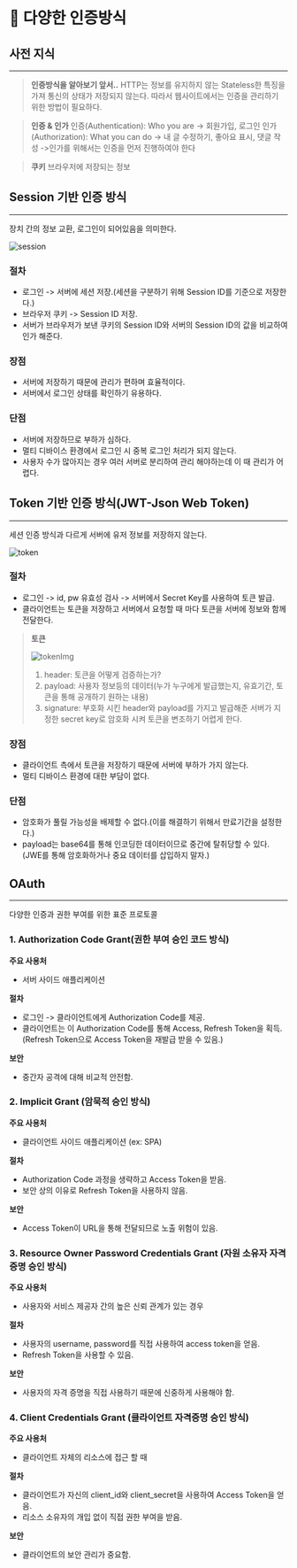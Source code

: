 # 🧷 다양한 인증방식

## 사전 지식

---

> **인증방식을 알아보기 앞서..**
> HTTP는 정보를 유지하지 않는 Stateless한 특징을 가져 통신의 상태가 저장되지 않는다. 따라서 웹사이트에서는 인증을 관리하기 위한 방법이 필요하다.

> **인증 & 인가**
> 인증(Authentication): Who you are
> -> 회원가입, 로그인
> 인가(Authorization): What you can do
> -> 내 글 수정하기, 좋아요 표시, 댓글 작성
> ->인가를 위해서는 인증을 먼저 진행하여야 한다

> **쿠키**
> 브라우저에 저장되는 정보

## Session 기반 인증 방식

---

장치 간의 정보 교환, 로그인이 되어있음을 의미한다.

![session](https://velog.velcdn.com/images/chickenrun/post/2de6af46-e2b3-47ad-b6d7-5e55e55a081f/image.PNG)

### 절차

- 로그인 -> 서버에 세션 저장.(세션을 구분하기 위해 Session ID를 기준으로 저장한다.)
- 브라우저 쿠키 -> Session ID 저장.
- 서버가 브라우저가 보낸 쿠키의 Session ID와 서버의 Session ID의 값을 비교하여 인가 해준다.

### 장점

- 서버에 저장하기 때문에 관리가 편하며 효율적이다.
- 서버에서 로그인 상태를 확인하기 유용하다.

### 단점

- 서버에 저장하므로 부하가 심하다.
- 멀티 디바이스 환경에서 로그인 시 중복 로그인 처리가 되지 않는다.
- 사용자 수가 많아지는 경우 여러 서버로 분리하여 관리 해야하는데 이 때 관리가 어렵다.

## Token 기반 인증 방식(JWT-Json Web Token)

---

세션 인증 방식과 다르게 서버에 유저 정보를 저장하지 않는다.

![token](https://velog.velcdn.com/images/chickenrun/post/7875b678-37e1-42d1-9f04-eccee49c3577/image.PNG)

### 절차

- 로그인 -> id, pw 유효성 검사 -> 서버에서 Secret Key를 사용하여 토큰 발급.
- 클라이언트는 토큰을 저장하고 서버에서 요청할 때 마다 토큰을 서버에 정보와 함께 전달한다.

> **토큰**
>
> ![tokenImg](https://velog.velcdn.com/images/chickenrun/post/77f1e410-fe4b-4468-9fe5-a4a5c490c49b/image.PNG)
>
> 1. header: 토큰을 어떻게 검증하는가?
> 2. payload: 사용자 정보등의 데이터(누가 누구에게 발급했는지, 유효기간, 토큰을 통해 공개하기 원하는 내용)
> 3. signature: 부호화 시킨 header와 payload를 가지고 발급해준 서버가 지정한 secret key로 암호화 시켜 토큰을 변조하기 어렵게 한다.

### 장점

- 클라이언트 측에서 토큰을 저장하기 때문에 서버에 부하가 가지 않는다.
- 멀티 디바이스 환경에 대한 부담이 없다.

### 단점

- 암호화가 풀릴 가능성을 배제할 수 없다.(이를 해결하기 위해서 만료기간을 설정한다.)
- payload는 base64를 통해 인코딩한 데이터이므로 중간에 탈취당할 수 있다.(JWE를 통해 암호화하거나 중요 데이터를 삽입하지 말자.)

## OAuth

---

다양한 인증과 권한 부여를 위한 표준 프로토콜

### 1. Authorization Code Grant(권한 부여 승인 코드 방식)

**주요 사용처**

- 서버 사이드 애플리케이션

**절차**

- 로그인 -> 클라이언트에게 Authorization Code를 제공.
- 클라이언트는 이 Authorization Code를 통해 Access, Refresh Token을 획득.(Refresh Token으로 Access Token을 재발급 받을 수 있음.)

**보안**

- 중간자 공격에 대해 비교적 안전함.

### 2. Implicit Grant (암묵적 승인 방식)

**주요 사용처**

- 클라이언트 사이드 애플리케이션 (ex: SPA)

**절차**

- Authorization Code 과정을 생략하고 Access Token을 받음.
- 보안 상의 이유로 Refresh Token을 사용하지 않음.

**보안**

- Access Token이 URL을 통해 전달되므로 노출 위험이 있음.

### 3. Resource Owner Password Credentials Grant (자원 소유자 자격증명 승인 방식)

**주요 사용처**

- 사용자와 서비스 제공자 간의 높은 신뢰 관계가 있는 경우

**절차**

- 사용자의 username, password를 직접 사용하여 access token을 얻음.
- Refresh Token을 사용할 수 있음.

**보안**

- 사용자의 자격 증명을 직접 사용하기 때문에 신중하게 사용해야 함.

### 4. Client Credentials Grant (클라이언트 자격증명 승인 방식)

**주요 사용처**

- 클라이언트 자체의 리소스에 접근 할 때

**절차**

- 클라이언트가 자신의 client_id와 client_secret을 사용하여 Access Token을 얻음.
- 리소스 소유자의 개입 없이 직접 권한 부여을 받음.

**보안**

- 클라이언트의 보안 관리가 중요함.

